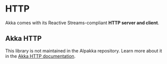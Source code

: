 # HTTP

Akka comes with its Reactive Streams-compliant **HTTP server and client**.

## Akka HTTP

This library is not maintained in the Alpakka repository.
Learn more about it in the [Akka HTTP documentation](https://doc.akka.io/libraries/akka-http/current/).

